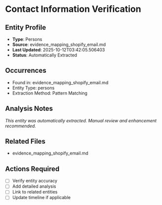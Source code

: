 # Contact Information Verification

## Entity Profile
- **Type**: Persons
- **Source**: evidence_mapping_shopify_email.md
- **Last Updated**: 2025-10-12T03:42:05.506403
- **Status**: Automatically Extracted

## Occurrences
- Found in: evidence_mapping_shopify_email.md
- Entity Type: persons
- Extraction Method: Pattern Matching

## Analysis Notes
*This entity was automatically extracted. Manual review and enhancement recommended.*

## Related Files
- evidence_mapping_shopify_email.md

## Actions Required
- [ ] Verify entity accuracy
- [ ] Add detailed analysis
- [ ] Link to related entities
- [ ] Update timeline if applicable

